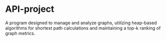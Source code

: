 # API-project
A program designed to manage and analyze graphs, utilizing heap-based algorithms for shortest path calculations and maintaining a top-k ranking of graph metrics.
